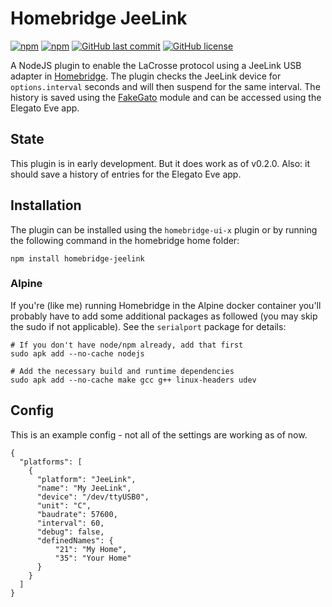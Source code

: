 # Homebridge JeeLink
[![npm](https://img.shields.io/npm/v/homebridge-jeelink.svg?style=plastic)](https://www.npmjs.com/package/homebridge-jeelink)
[![npm](https://img.shields.io/npm/dt/homebridge-jeelink.svg?style=plastic)](https://www.npmjs.com/package/homebridge-jeelink)
[![GitHub last commit](https://img.shields.io/github/last-commit/gamma/homebridge-jeelink.svg?style=plastic)](https://github.com/gamma/homebridge-jeelink)
[![GitHub license](https://img.shields.io/github/license/gamma/homebridge-jeelink.svg?style=plastic)](https://github.com/gamma/homebridge-jeelink)

A NodeJS plugin to enable the LaCrosse protocol using a JeeLink USB adapter in [Homebridge](https://github.com/nfarina/homebridge). The plugin checks the JeeLink device for `options.interval` seconds and will then suspend for the same interval. The history is saved using the [FakeGato](https://github.com/simont77/fakegato-history/blob/master/README.md) module and can be accessed using the Elegato Eve app.

## State

This plugin is in early development. But it does work as of v0.2.0. Also: it should save a history of entries for the Elegato Eve app.

## Installation

The plugin can be installed using the `homebridge-ui-x` plugin or by running the following command in the homebridge home folder:

    npm install homebridge-jeelink

### Alpine

If you're (like me) running Homebridge in the Alpine docker container you'll probably have to add some additional packages as followed (you may skip the sudo if not applicable). See the `serialport` package for details: 

	# If you don't have node/npm already, add that first
	sudo apk add --no-cache nodejs

	# Add the necessary build and runtime dependencies
	sudo apk add --no-cache make gcc g++ linux-headers udev

## Config

This is an example config - not all of the settings are working as of now.

	{
	  "platforms": [
	    {
	      "platform": "JeeLink",
	      "name": "My JeeLink",
	      "device": "/dev/ttyUSB0",
	      "unit": "C",
	      "baudrate": 57600,
	      "interval": 60,
	      "debug": false,
	      "definedNames": {
	          "21": "My Home",
	          "35": "Your Home"
	      }
	    }
	  ]
	}